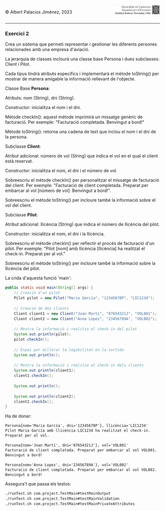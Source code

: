 <div style="display: flex; width: 100%;">
    <div style="flex: 1; padding: 0px;">
        <p>© Albert Palacios Jiménez, 2023</p>
    </div>
    <div style="flex: 1; padding: 0px; text-align: right;">
        <img src="../../assets/ieti.png" height="32" alt="Logo de IETI" style="max-height: 32px;">
    </div>
</div>
<hr/>

### Exercici 2

Crea un sistema que permeti representar i gestionar les diferents persones relacionades amb una empresa d'aviació. 

La jerarquia de classes inclourà una classe base Persona i dues subclasses: Client i Pilot. 

Cada tipus tindrà atributs específics i implementarà el mètode toString() per mostrar de manera amigable la informació rellevant de l'objecte.

Classe Base **Persona**:

Atributs: nom (String), dni (String).

Constructor: inicialitza el nom i el dni.

Mètode checkIn(): aquest mètode imprimirà un missatge genèric de facturació. Per exemple: "Facturació completada. Benvingut a bord!"

Mètode toString(): retorna una cadena de text que inclou el nom i el dni de la persona.

Subclasse **Client**:

Atribut adicional: número de vol (String) que indica el vol en el qual el client està reservat.

Constructor: inicialitza el nom, el dni i el número de vol.

Sobreescriu el mètode checkIn() per personalitzar el missatge de facturació del client. Per exemple: "Facturació de client completada. Preparat per embarcar al vol [número de vol]. Benvingut a bord!".

Sobreescriu el mètode toString() per incloure també la informació sobre el vol del client.

Subclasse **Pilot**:

Atribut adicional: llicència (String) que indica el número de llicència del pilot.

Constructor: inicialitza el nom, el dni i la llicència.

Sobreescriu el mètode checkIn() per reflectir el procés de facturació d'un pilot. Per exemple: "Pilot [nom] amb llicència [llicència] ha realitzat el check-in. Preparat per al vol."

Sobreescriu el mètode toString() per incloure també la informació sobre la llicència del pilot.

La crida d'aquesta funció 'main':

```java
public static void main(String[] args) {
    // Creació d'un pilot
    Pilot pilot = new Pilot("Maria García", "12345678P", "LIC1234");
    
    // Creació de dos clients
    Client client1 = new Client("Joan Martí", "87654321J", "VOL001");
    Client client2 = new Client("Anna Lopez", "23456789A", "VOL002");
    
    // Mostra la informació i realitza el check-in del pilot
    System.out.println(pilot);
    pilot.checkIn();
    
    // Espai per millorar la legibilitat en la sortida
    System.out.println();

    // Mostra la informació i realitza el check-in dels clients
    System.out.println(client1);
    client1.checkIn();
    
    System.out.println();
    
    System.out.println(client2);
    client2.checkIn();
}
```

Ha de donar:

```text
Persona{nom='Maria García', dni='12345678P'}, llicència='LIC1234'
Pilot Maria García amb llicència LIC1234 ha realitzat el check-in. Preparat per al vol.

Persona{nom='Joan Martí', dni='87654321J'}, vol='VOL001'
Facturació de client completada. Preparat per embarcar al vol VOL001. Benvingut a bord!

Persona{nom='Anna Lopez', dni='23456789A'}, vol='VOL002'
Facturació de client completada. Preparat per embarcar al vol VOL002. Benvingut a bord!
```

Assegura't que passa els testos:

```bash
./runTest.sh com.project.TestMain#testMainOutput
./runTest.sh com.project.TestMain#testMainValidation
./runTest.sh com.project.TestMain#testMainPrivateAttributes
```

